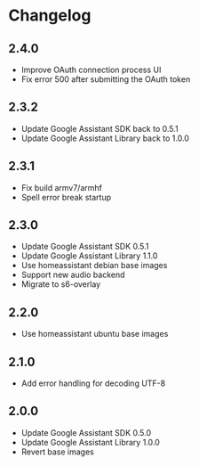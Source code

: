# Changelog

## 2.4.0

- Improve OAuth connection process UI
- Fix error 500 after submitting the OAuth token

## 2.3.2

- Update Google Assistant SDK back to 0.5.1
- Update Google Assistant Library back to 1.0.0

## 2.3.1

- Fix build armv7/armhf
- Spell error break startup

## 2.3.0

- Update Google Assistant SDK 0.5.1
- Update Google Assistant Library 1.1.0
- Use homeassistant debian base images
- Support new audio backend
- Migrate to s6-overlay

## 2.2.0

- Use homeassistant ubuntu base images

## 2.1.0

- Add error handling for decoding UTF-8

## 2.0.0

- Update Google Assistant SDK 0.5.0
- Update Google Assistant Library 1.0.0
- Revert base images
